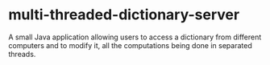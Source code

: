 # multi-threaded-dictionary-server
A small Java application allowing users to access a dictionary from different computers and to modify it, all the computations being done in separated threads.
